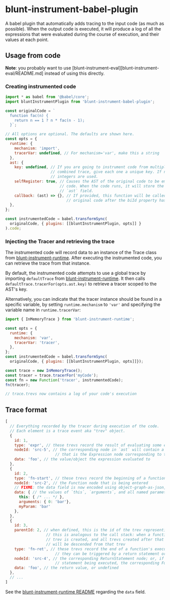 # blunt-instrument-babel-plugin

A babel plugin that automatically adds tracing to the input code (as much as possible).
When the output code is executed, it will produce a log of all the expressions that were evaluated during the course of execution, and their values at each point.

## Usage from code

**Note**: you probably want to use [blunt-instrument-eval][blunt-instrument-eval/README.md] instead of using this directly.

### Creating instrumented code

```javascript
import * as babel from '@babel/core';
import bluntInstrumentPlugin from 'blunt-instrument-babel-plugin';

const originalCode = `
  function fac(n) {
    return n == 1 ? n * fac(n - 1);
  }`;

// All options are optional. The defaults are shown here.
const opts = {
  runtime: {
    mechanism: 'import',
    tracerVar: undefined, // For mechanism='var', make this a string
  },
  ast: {
    key: undefined, // If you are going to instrument code from multiple files and generate a
                    // combined trace, give each one a unique key. If not specified, sequential
                    // integers are used.
    selfRegister: true, // Causes the AST of the original code to be embedded in the generated
                        // code. When the code runs, it will store the AST on the tracer's
                        // `ast` field.
    callback: (ast) => {}, // If provided, this function will be called with the AST of the
                           // original code after the biId property has been added to each node.
  },
};

const instrumentedCode = babel.transformSync(
  originalCode, { plugins: [[bluntInstrumentPlugin, opts]] }
).code;
```

### Injecting the Tracer and retrieving the trace

The instrumented code will record data to an instance of the Trace class from [blunt-instrument-runtime][blunt-instrument-runtime].
After executing the instrumented code, you can retrieve the trace from that instance.

By default, the instrumented code attempts to use a global trace by importing `defaultTrace` from [blunt-instrument-runtime][blunt-instrument-runtime].
It then calls `defaultTrace.tracerFor(opts.ast.key)` to retrieve a tracer scoped to the AST's key.

Alternatively, you can indicate that the tracer instance should be found in a specific variable, by setting `runtime.mechanism` to `'var'` and specifying the variable name in `runtime.tracerVar`:

```javascript
import { InMemoryTrace } from 'blunt-instrument-runtime';

const opts = {
  runtime: {
    mechanism: 'var',
    tracerVar: 'tracer',
  },
};
const instrumentedCode = babel.transformSync(
  originalCode, { plugins: [[bluntInstrumentPlugin, opts]]});

const trace = new InMemoryTrace();
const tracer = trace.tracerFor('myCode');
const fn = new Function('tracer', instrumentedCode);
fn(tracer);

// trace.trevs now contains a log of your code's execution
```

## Trace format

```javascript
[
  // Everything recorded by the tracer during execution of the code.
  // Each element is a trace event aka "trev" object.
  {
    id: 1,
    type: 'expr', // these trevs record the result of evaluating some expression
    nodeId: 'src-5', // the corresponding node in `ast` will contain a field `biId` that matches this;
                      // that is the Expression node corresponding to the expression that was evaluated
    data: 'foo', // the value/object the expression evaluated to
  },
  {
    id: 2,
    type: 'fn-start', // these trevs record the beginning of a function's execution
    nodeId: 'src-2', // the Function node that is being entered
    // FIXME: the data field is now encoded using object-graph-as-json, as mentioned below, so it actually looks slightly different than this
    data: { // the values of `this`, `arguments`, and all named parameters, at the beginning of the function's execution
      this: { /* ... */ },
      arguments: { 0: 'bar'},
      myParam: 'bar'
    },
  },
  {
    id: 3,
    parentId: 2, // when defined, this is the id of the trev representing the enclosing context.
                  // this is analogous to the call stack: when a function is called, an fn-start
                  // trev is created, and all trevs created after that until the function returns
                  // will be descended from that trev
    type: 'fn-ret', // these trevs record the end of a function's execution
                      // they can be triggered by a return statement or after the last statement in a function executes
    nodeId: 'src-4', // the corresponding ReturnStatement node; or, if the end of the function was reached without a return
                      // statement being executed, the corresponding Function node
    data: 'foo', // the return value, or undefined
  },
  // ...
]
```

See the [blunt-instrument-runtime README][blunt-instrument-runtime] regarding the `data` field.

[blunt-instrument-eval]: ../blunt-instrument-eval/README.md
[blunt-instrument-runtime]: ../blunt-instrument-runtime/README.md
